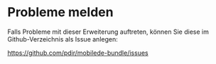 # Probleme melden

Falls Probleme mit dieser Erweiterung auftreten, können Sie diese im Github-Verzeichnis als Issue anlegen: 

https://github.com/pdir/mobilede-bundle/issues